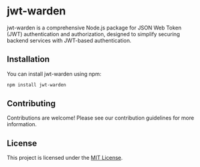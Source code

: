 # jwt-warden

jwt-warden is a comprehensive Node.js package for JSON Web Token (JWT) authentication and authorization, designed to simplify securing backend services with JWT-based authentication.

## Installation

You can install jwt-warden using npm:

```bash
npm install jwt-warden
```

## Contributing

Contributions are welcome! Please see our contribution guidelines for more information.

## License

This project is licensed under the [MIT License](/LICENSE).
